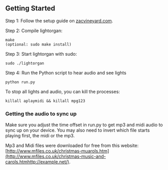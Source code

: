 ## Getting Started

Step 1: Follow the setup guide on [zacvineyard.com](http://zacvineyard.com/blog/2013/11/building-a-christmas-music-light-show-with-a-raspberry-pi).

Step 2: Compile lightorgan:

	make
	(optional: sudo make install)

Step 3: Start lightorgan with sudo:

	sudo ./lightorgan

Step 4: Run the Python script to hear audio and see lights

	python run.py

To stop all lights and audio, you can kill the processes:

	killall aplaymidi && killall mpg123

### Getting the audio to sync up

Make sure you adjust the time offset in run.py to get mp3 and midi audio to sync up on your device. You may also need to invert which file starts playing first, the midi or the mp3.

Mp3 and Midi files were downloaded for free from this website: [http://www.mfiles.co.uk/christmas-muarols.htm](http://www.mfiles.co.uk/christmas-music-and-carols.htmhttp://example.net/). 
